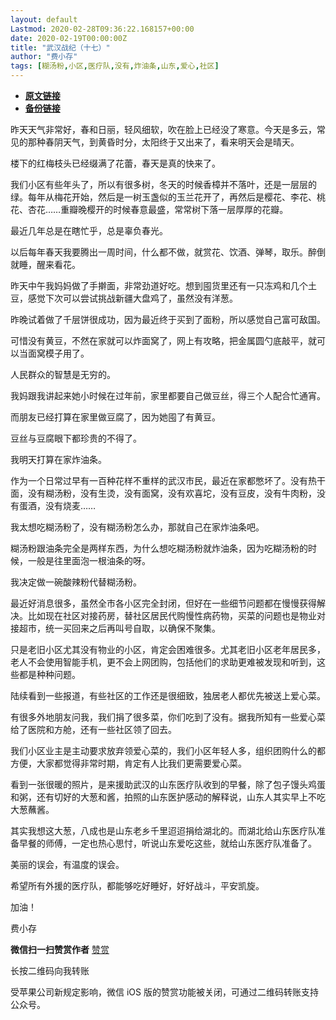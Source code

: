 ```yaml
---
layout: default
Lastmod: 2020-02-28T09:36:22.168157+00:00
date: 2020-02-19T00:00:00Z
title: "武汉战纪（十七）"
author: "费小存"
tags: [糊汤粉,小区,医疗队,没有,炸油条,山东,爱心,社区]
---
```


* [**原文链接**](http://mp.weixin.qq.com/s?__biz=MjM5MjA2OTc2MA==&mid=2449279564&idx=1&sn=33ed52e9072fce8985c4cfb069cbd441&chksm=b2a24ba385d5c2b57e6f8e0ee576a2611bd8788f7b08a1f882f45f6d28f7ed7e40d6c5a18be7#rd)
* [**备份链接**](http://archive.ph/RhwcF)


昨天天气非常好，春和日丽，轻风细软，吹在脸上已经没了寒意。今天是多云，常见的那种春阴天气，到黄昏时分，太阳终于又出来了，看来明天会是晴天。

  

楼下的红梅枝头已经缀满了花蕾，春天是真的快来了。

  

我们小区有些年头了，所以有很多树，冬天的时候香樟并不落叶，还是一层层的绿。每年从梅花开始，然后是一树玉盏似的玉兰花开了，再然后是樱花、李花、桃花、杏花……重瓣晚樱开的时候春意最盛，常常树下落一层厚厚的花瓣。

  

最近几年总是在瞎忙乎，总是辜负春光。

  

以后每年春天我要腾出一周时间，什么都不做，就赏花、饮酒、弹琴，取乐。醉倒就睡，醒来看花。

  

昨天中午我妈妈做了手擀面，非常劲道好吃。想到囤货里还有一只冻鸡和几个土豆，感觉下次可以尝试挑战新疆大盘鸡了，虽然没有洋葱。

  

昨晚试着做了千层饼很成功，因为最近终于买到了面粉，所以感觉自己富可敌国。

  

可惜没有黄豆，不然在家就可以炸面窝了，网上有攻略，把金属圆勺底敲平，就可以当面窝模子用了。

  

人民群众的智慧是无穷的。

  

我妈跟我讲起来她小时候在过年前，家里都要自己做豆丝，得三个人配合忙通宵。

  

而朋友已经打算在家里做豆腐了，因为她囤了有黄豆。

  

豆丝与豆腐眼下都珍贵的不得了。

  

我明天打算在家炸油条。

  

作为一个日常过早有一百种花样不重样的武汉市民，最近在家都憋坏了。没有热干面，没有糊汤粉，没有生烫，没有面窝，没有欢喜坨，没有豆皮，没有牛肉粉，没有蛋酒，没有烧麦……

  

我太想吃糊汤粉了，没有糊汤粉怎么办，那就自己在家炸油条吧。

  

糊汤粉跟油条完全是两样东西，为什么想吃糊汤粉就炸油条，因为吃糊汤粉的时候，一般是往里面泡一根油条的呀。

  

我决定做一碗酸辣粉代替糊汤粉。

  

最近好消息很多，虽然全市各小区完全封闭，但好在一些细节问题都在慢慢获得解决。比如现在社区对接药房，替社区居民代购慢性病药物，买菜的问题也是物业对接超市，统一买回来之后再叫号自取，以确保不聚集。

  

只是老旧小区尤其没有物业的小区，肯定会困难很多。尤其老旧小区老年居民多，老人不会使用智能手机，更不会上网团购，包括他们的求助更难被发现和听到，这些都是种种问题。

  

陆续看到一些报道，有些社区的工作还是很细致，独居老人都优先被送上爱心菜。

  

有很多外地朋友问我，我们捐了很多菜，你们吃到了没有。据我所知有一些爱心菜给了医院和方舱，还有一些社区领了回去。

  

我们小区业主是主动要求放弃领爱心菜的，我们小区年轻人多，组织团购什么的都方便，大家都觉得非常时期，肯定有人比我们更需要爱心菜。

  

看到一张很暖的照片，是来援助武汉的山东医疗队收到的早餐，除了包子馒头鸡蛋和粥，还有切好的大葱和酱，拍照的山东医护感动的解释说，山东人其实早上不吃大葱蘸酱。

  

其实我想这大葱，八成也是山东老乡千里迢迢捐给湖北的。而湖北给山东医疗队准备早餐的师傅，一定也热心思忖，听说山东爱吃这些，就给山东医疗队准备了。

  

美丽的误会，有温度的误会。

  

希望所有外援的医疗队，都能够吃好睡好，好好战斗，平安凯旋。

  

加油！

  

费小存

 **微信扫一扫赞赏作者** [赞赏](##)

长按二维码向我转账

受苹果公司新规定影响，微信 iOS 版的赞赏功能被关闭，可通过二维码转账支持公众号。

